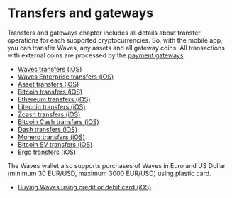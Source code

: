 # Transfers and gateways

Transfers and gateways chapter includes all details about transfer operations for each supported cryptocurrencies. So, with the mobile app, you can transfer Waves, any assets and all gateway coins. All transactions with external coins are processed by the [payment gateways](/waves-client/frequently-asked-questions-faq/transfers-and-gateways/payment-gateway.md).

* [Waves transfers (iOS)](transfers-and-gateways/waves-transfers.md)
* [Waves Enterprise transfers (iOS)](transfers-and-gateways/waves-enterprise-transfers.md)
* [Asset transfers (iOS)](transfers-and-gateways/asset-transfers.md)
* [Bitcoin transfers (iOS)](transfers-and-gateways/bitcoin-transfers.md)
* [Ethereum transfers (iOS)](transfers-and-gateways/ethereum-transfers.md)
* [Litecoin transfers (iOS)](transfers-and-gateways/litecoin-transfers.md)
* [Zcash transfers (iOS)](transfers-and-gateways/zcash-transfers.md)
* [Bitcoin Cash transfers (iOS)](transfers-and-gateways/bitcoin-cash-transfers.md)
* [Dash transfers (iOS)](transfers-and-gateways/dash-transfers.md)
* [Monero transfers (iOS)](transfers-and-gateways/monero-transfers.md)
* [Bitcoin SV transfers (iOS)](transfers-and-gateways/bitcoin-sv-transfers.md)
* [Ergo transfers (iOS)](transfers-and-gateways/ergo-transfers.md)

The Waves wallet also supports purchases of Waves in Euro and US Dollar (minimum 30 EUR/USD, maximum 3000 EUR/USD) using plastic card.

* [Buying Waves using credit or debit card (iOS)](transfers-and-gateways/buying-waves-using-card.md)
